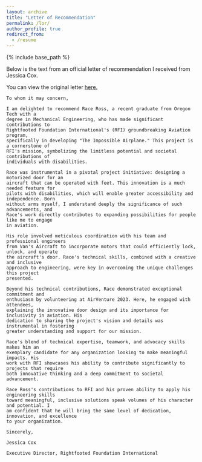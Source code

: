```yaml
---
layout: archive
title: "Letter of Recommendation"
permalink: /lor/
author_profile: true
redirect_from:
  - /resume
---
```


<style type="text/css"> 
 
.tab {  
		margin-left: 35px;  
 	} 
 
</style> 

{% include base_path %}

Below is the text from an official letter of recommendation I received from Jessica Cox.

You can view the original letter [here.](https://drive.google.com/file/d/15cFoBIbG7-EmXWUMmVzj_KjlbFT-DmX2/view?usp=sharing)

<p class="tab">

    To whom it may concern,

    I am delighted to recommend Race Ross, a recent graduate from Oregon Tech with a
    degree in Mechanical Engineering, who has made significant contributions to
    Rightfooted Foundation International's (RFI) groundbreaking Aviation program,
    specifically in developing "The Impossible Airplane." This project is a cornerstone of
    RFI's mission, symbolizing the limitless potential and societal contributions of
    individuals with disabilities.

    Race was instrumental in a pivotal project initiative: designing a motorized door for an
    aircraft that can be operated with feet. This innovation is a much needed feature for
    pilots with disabilities, which will enable greater accessibility and independence. Born
    without arms myself, I understand deeply the significance of such advancements, and
    Race's work directly contributes to expanding possibilities for people like me to engage
    in aviation.

    His role involved meticulous coordination with his team and professional engineers
    from Van's Aircraft to incorporate motors that could efficiently lock, unlock, and operate
    the aircraft's door. Race's technical skills, combined with a creative and inclusive
    approach to engineering, were key in overcoming the unique challenges this project
    presented.

    Beyond his technical contributions, Race demonstrated exceptional commitment and
    enthusiasm by volunteering at AirVenture 2023. Here, he engaged with attendees,
    explaining the innovative door design and its importance for inclusivity in aviation. His
    dedication to sharing the project's vision and details was instrumental in fostering
    greater understanding and support for our mission.

    Race's blend of technical expertise, teamwork, and advocacy skills makes him an
    exemplary candidate for any organization looking to make meaningful impacts. His
    work with RFI showcases his ability to contribute significantly to projects that require
    both innovative thinking and a deep commitment to societal advancement.

    Race Ross's contributions to RFI and his proven ability to apply his engineering skills
    toward meaningful, inclusive solutions speak volumes of his character and potential. I
    am confident that he will bring the same level of dedication, innovation, and excellence
    to your organization.

    Sincerely,

    Jessica Cox

    Executive Director, Rightfooted Foundation International
</p>